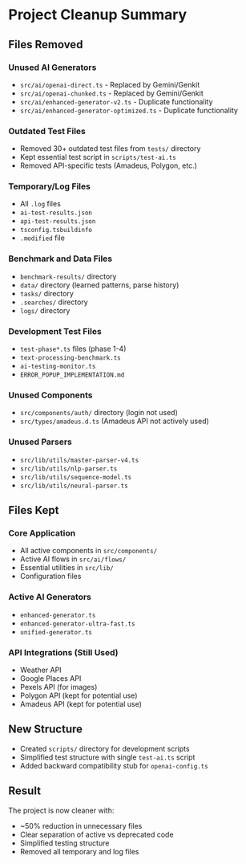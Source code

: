 # Project Cleanup Summary

## Files Removed

### Unused AI Generators
- `src/ai/openai-direct.ts` - Replaced by Gemini/Genkit
- `src/ai/openai-chunked.ts` - Replaced by Gemini/Genkit
- `src/ai/enhanced-generator-v2.ts` - Duplicate functionality
- `src/ai/enhanced-generator-optimized.ts` - Duplicate functionality

### Outdated Test Files
- Removed 30+ outdated test files from `tests/` directory
- Kept essential test script in `scripts/test-ai.ts`
- Removed API-specific tests (Amadeus, Polygon, etc.)

### Temporary/Log Files
- All `.log` files
- `ai-test-results.json`
- `api-test-results.json`
- `tsconfig.tsbuildinfo`
- `.modified` file

### Benchmark and Data Files
- `benchmark-results/` directory
- `data/` directory (learned patterns, parse history)
- `tasks/` directory
- `.searches/` directory
- `logs/` directory

### Development Test Files
- `test-phase*.ts` files (phase 1-4)
- `text-processing-benchmark.ts`
- `ai-testing-monitor.ts`
- `ERROR_POPUP_IMPLEMENTATION.md`

### Unused Components
- `src/components/auth/` directory (login not used)
- `src/types/amadeus.d.ts` (Amadeus API not actively used)

### Unused Parsers
- `src/lib/utils/master-parser-v4.ts`
- `src/lib/utils/nlp-parser.ts`
- `src/lib/utils/sequence-model.ts`
- `src/lib/utils/neural-parser.ts`

## Files Kept

### Core Application
- All active components in `src/components/`
- Active AI flows in `src/ai/flows/`
- Essential utilities in `src/lib/`
- Configuration files

### Active AI Generators
- `enhanced-generator.ts`
- `enhanced-generator-ultra-fast.ts`
- `unified-generator.ts`

### API Integrations (Still Used)
- Weather API
- Google Places API
- Pexels API (for images)
- Polygon API (kept for potential use)
- Amadeus API (kept for potential use)

## New Structure
- Created `scripts/` directory for development scripts
- Simplified test structure with single `test-ai.ts` script
- Added backward compatibility stub for `openai-config.ts`

## Result
The project is now cleaner with:
- ~50% reduction in unnecessary files
- Clear separation of active vs deprecated code
- Simplified testing structure
- Removed all temporary and log files